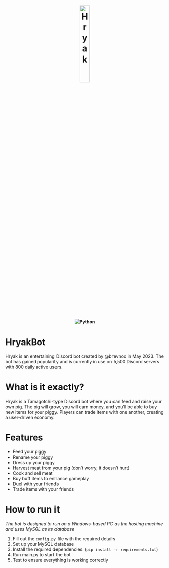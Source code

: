 <p align="light">
<h1 align="center">
 <a><img src="https://i.ibb.co/M1vf2Sf/image.png" style="width: 25%;" alt="Hryak"></a>
 <h4 align="center">
 
  ![Python](https://img.shields.io/badge/Python-3.11%20%E2%80%94%203.12-blue)
</h4>
</h1>


# HryakBot

Hryak is an entertaining Discord bot created by @brevnoo in May 2023. The bot has gained popularity and is currently in use on 5,500 Discord servers with 800 daily active users.

# What is it exactly?

Hryak is a Tamagotchi-type Discord bot where you can feed and raise your own pig. The pig will grow, you will earn money, and you’ll be able to buy new items for your piggy. Players can trade items with one another, creating a user-driven economy.


# Features

- Feed your piggy
- Rename your piggy
- Dress up your piggy
- Harvest meat from your pig (don’t worry, it doesn’t hurt)
- Cook and sell meat
- Buy buff items to enhance gameplay
- Duel with your friends
- Trade items with your friends

# How to run it

*The bot is designed to run on a Windows-based PC as the hosting machine and uses MySQL as its database*

1. Fill out the `config.py` file with the required details
2. Set up your MySQL database
3. Install the required dependencies. (```pip install -r requirements.txt```)
4. Run main.py to start the bot
5. Test to ensure everything is working correctly
